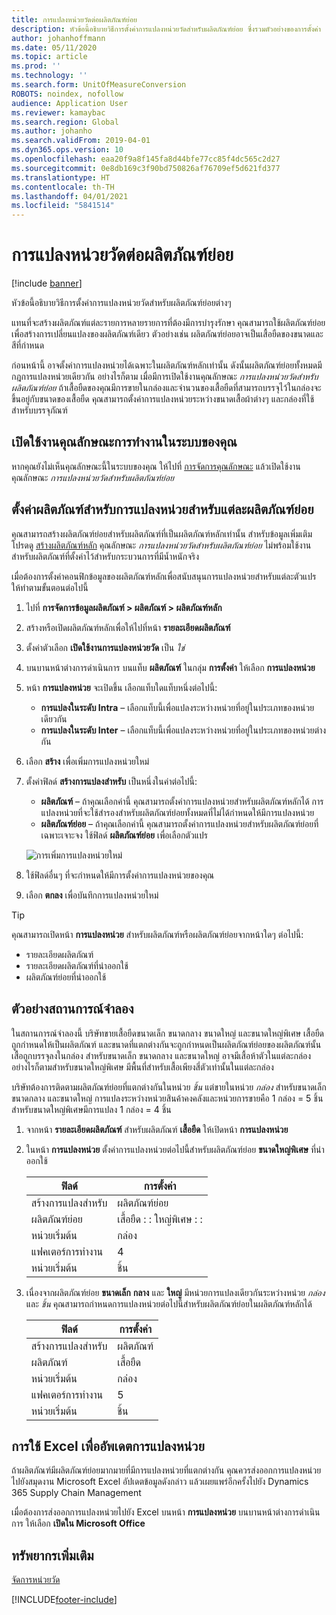 ```yaml
---
title: การแปลงหน่วยวัดต่อผลิตภัณฑ์ย่อย
description: หัวข้อนี้อธิบายวิธีการตั้งค่าการแปลงหน่วยวัดสำหรับผลิตภัณฑ์ย่อย ซึ่งรวมตัวอย่างของการตั้งค่า
author: johanhoffmann
ms.date: 05/11/2020
ms.topic: article
ms.prod: ''
ms.technology: ''
ms.search.form: UnitOfMeasureConversion
ROBOTS: noindex, nofollow
audience: Application User
ms.reviewer: kamaybac
ms.search.region: Global
ms.author: johanho
ms.search.validFrom: 2019-04-01
ms.dyn365.ops.version: 10
ms.openlocfilehash: eaa20f9a8f145fa8d44bfe77cc85f4dc565c2d27
ms.sourcegitcommit: 0e8db169c3f90bd750826af76709ef5d621fd377
ms.translationtype: HT
ms.contentlocale: th-TH
ms.lasthandoff: 04/01/2021
ms.locfileid: "5841514"
---
```

# <a name="unit-of-measure-conversion-per-product-variant"></a>การแปลงหน่วยวัดต่อผลิตภัณฑ์ย่อย

[!include [banner](../includes/banner.md)]

หัวข้อนี้อธิบายวิธีการตั้งค่าการแปลงหน่วยวัดสำหรับผลิตภัณฑ์ย่อยต่างๆ

แทนที่จะสร้างผลิตภัณฑ์แต่ละรายการหลายรายการที่ต้องมีการบำรุงรักษา คุณสามารถใช้ผลิตภัณฑ์ย่อยเพื่อสร้างการเปลี่ยนแปลงของผลิตภัณฑ์เดียว ตัวอย่างเช่น ผลิตภัณฑ์ย่อยอาจเป็นเสื้อยืดของขนาดและสีที่กำหนด

ก่อนหน้านี้ อาจตั้งค่าการแปลงหน่วยได้เฉพาะในผลิตภัณฑ์หลักเท่านั้น ดังนั้นผลิตภัณฑ์ย่อยทั้งหมดมีกฎการแปลงหน่วยเดียวกัน อย่างไรก็ตาม เมื่อมีการเปิดใช้งานคุณลักษณะ *การแปลงหน่วยวัดสำหรับผลิตภัณฑ์ย่อย* ถ้าเสื้อยืดของคุณมีการขายในกล่องและจำนวนของเสื้อยืดที่สามารถบรรจุไว้ในกล่องจะขึ้นอยู่กับขนาดของเสื้อยืด คุณสามารถตั้งค่าการแปลงหน่วยระหว่างขนาดเสื้อผ้าต่างๆ และกล่องที่ใช้สำหรับบรรจุภัณฑ์

## <a name="turn-on-the-feature-in-your-system"></a>เปิดใช้งานคุณลักษณะการทำงานในระบบของคุณ

หากคุณยังไม่เห็นคุณลักษณะนี้ในระบบของคุณ ให้ไปที่ [การจัดการคุณลักษณะ](../../fin-ops-core/fin-ops/get-started/feature-management/feature-management-overview.md) แล้วเปิดใช้งานคุณลักษณะ *การแปลงหน่วยวัดสำหรับผลิตภัณฑ์ย่อย*

## <a name="set-up-a-product-for-unit-conversion-per-variant"></a>ตั้งค่าผลิตภัณฑ์สำหรับการแปลงหน่วยสำหรับแต่ละผลิตภัณฑ์ย่อย

คุณสามารถสร้างผลิตภัณฑ์ย่อยสำหรับผลิตภัณฑ์ที่เป็นผลิตภัณฑ์หลักเท่านั้น สำหรับข้อมูลเพิ่มเติม โปรดดู [สร้างผลิตภัณฑ์หลัก](tasks/create-product-master.md) คุณลักษณะ *การแปลงหน่วยวัดสำหรับผลิตภัณฑ์ย่อย* ไม่พร้อมใช้งานสำหรับผลิตภัณฑ์ที่ตั้งค่าไว้สำหรับกระบวนการที่มีน้ำหนักจริง

เมื่อต้องการตั้งค่าคอนฟิกข้อมูลของผลิตภัณฑ์หลักเพื่อสนับสนุนการแปลงหน่วยสำหรับแต่ละตัวแปร ให้ทำตามขั้นตอนต่อไปนี้

1. ไปที่ **การจัดการข้อมูลผลิตภัณฑ์ \> ผลิตภัณฑ์ \> ผลิตภัณฑ์หลัก**
1. สร้างหรือเปิดผลิตภัณฑ์หลักเพื่อให้ไปที่หน้า **รายละเอียดผลิตภัณฑ์**
1. ตั้งค่าตัวเลือก **เปิดใช้งานการแปลงหน่วยวัด** เป็น *ใช่*
1. บนบานหน้าต่างการดำเนินการ บนแท็บ **ผลิตภัณฑ์** ในกลุ่ม **การตั้งค่า** ให้เลือก **การแปลงหน่วย**
1. หน้า **การแปลงหน่วย** จะเปิดขึ้น เลือกแท็บใดแท็บหนึ่งต่อไปนี้:

    - **การแปลงในระดับ Intra** – เลือกแท็บนี้เพื่อแปลงระหว่างหน่วยที่อยู่ในประเภทของหน่วยเดียวกัน
    - **การแปลงในระดับ Inter** – เลือกแท็บนี้เพื่อแปลงระหว่างหน่วยที่อยู่ในประเภทของหน่วยต่างกัน

1. เลือก **สร้าง** เพื่อเพิ่มการแปลงหน่วยใหม่
1. ตั้งค่าฟิลด์ **สร้างการแปลงสำหรับ** เป็นหนึ่งในค่าต่อไปนี้:

    - **ผลิตภัณฑ์** – ถ้าคุณเลือกค่านี้ คุณสามารถตั้งค่าการแปลงหน่วยสำหรับผลิตภัณฑ์หลักได้ การแปลงหน่วยที่จะใช้สำรองสำหรับผลิตภัณฑ์ย่อยทั้งหมดที่ไม่ได้กำหนดให้มีการแปลงหน่วย
    - **ผลิตภัณฑ์ย่อย** – ถ้าคุณเลือกค่านี้ คุณสามารถตั้งค่าการแปลงหน่วยสำหรับผลิตภัณฑ์ย่อยที่เฉพาะเจาะจง ใช้ฟิลด์ **ผลิตภัณฑ์ย่อย** เพื่อเลือกตัวแปร

    ![การเพิ่มการแปลงหน่วยใหม่](media/uom-new-conversion.png "การเพิ่มการแปลงหน่วยใหม่")

1. ใช้ฟิลด์อื่นๆ ที่จะกำหนดให้มีการตั้งค่าการแปลงหน่วยของคุณ
1. เลือก **ตกลง** เพื่อบันทึกการแปลงหน่วยใหม่

> [!TIP]
> คุณสามารถเปิดหน้า **การแปลงหน่วย** สำหรับผลิตภัณฑ์หรือผลิตภัณฑ์ย่อยจากหน้าใดๆ ต่อไปนี้:
> 
> - รายละเอียดผลิตภัณฑ์
> - รายละเอียดผลิตภัณฑ์ที่นำออกใช้
> - ผลิตภัณฑ์ย่อยที่นำออกใช้

## <a name="example-scenario"></a>ตัวอย่างสถานการณ์จำลอง

ในสถานการณ์จำลองนี้ บริษัทขายเสื้อยืดขนาดเล็ก ขนาดกลาง ขนาดใหญ่ และขนาดใหญ่พิเศษ เสื้อยืดถูกกำหนดให้เป็นผลิตภัณฑ์ และขนาดที่แตกต่างกันจะถูกกำหนดเป็นผลิตภัณฑ์ย่อยของผลิตภัณฑ์นั้น เสื้อถูกบรรจุลงในกล่อง สำหรับขนาดเล็ก ขนาดกลาง และขนาดใหญ่ อาจมีเสื้อห้าตัวในแต่ละกล่อง อย่างไรก็ตามสำหรับขนาดใหญ่พิเศษ มีพื้นที่สำหรับเสื้อเพียงสี่ตัวเท่านั้นในแต่ละกล่อง

บริษัทต้องการติดตามผลิตภัณฑ์ย่อยที่แตกต่างกันในหน่วย *ชิ้น* แต่ขายในหน่วย *กล่อง* สำหรับขนาดเล็ก ขนาดกลาง และขนาดใหญ่ การแปลงระหว่างหน่วยสินค้าคงคลังและหน่วยการขายคือ 1 กล่อง = 5 ชิ้น สำหรับขนาดใหญ่พิเศษมีการแปลง 1 กล่อง = 4 ชิ้น

1. จากหน้า **รายละเอียดผลิตภัณฑ์** สำหรับผลิตภัณฑ์ **เสื้อยืด** ให้เปิดหน้า **การแปลงหน่วย**
1. ในหน้า **การแปลงหน่วย** ตั้งค่าการแปลงหน่วยต่อไปนี้สำหรับผลิตภัณฑ์ย่อย **ขนาดใหญ่พิเศษ** ที่นำออกใช้

    | ฟิลด์                 | การตั้งค่า                 |
    |-----------------------|-------------------------|
    | สร้างการแปลงสำหรับ | ผลิตภัณฑ์ย่อย         |
    | ผลิตภัณฑ์ย่อย       | เสื้อยืด : : ใหญ่พิเศษ : : |
    | หน่วยเริ่มต้น             | กล่อง                   |
    | แฟคเตอร์การทำงาน                | 4                       |
    | หน่วยเริ่มต้น               | ชิ้น                  |

1. เนื่องจากผลิตภัณฑ์ย่อย **ขนาดเล็ก** **กลาง** และ **ใหญ่** มีหน่วยการแปลงเดียวกันระหว่างหน่วย *กล่อง* และ *ชิ้น*  คุณสามารถกำหนดการแปลงหน่วยต่อไปนี้สำหรับผลิตภัณฑ์ย่อยในผลิตภัณฑ์หลักได้

    | ฟิลด์                 | การตั้งค่า |
    |-----------------------|---------|
    | สร้างการแปลงสำหรับ | ผลิตภัณฑ์ |
    | ผลิตภัณฑ์               | เสื้อยืด |
    | หน่วยเริ่มต้น             | กล่อง   |
    | แฟคเตอร์การทำงาน                | 5       |
    | หน่วยเริ่มต้น               | ชิ้น  |

## <a name="using-excel-to-update-the-unit-conversions"></a>การใช้ Excel เพื่ออัพเดตการแปลงหน่วย

ถ้าผลิตภัณฑ์มีผลิตภัณฑ์ย่อยมากมายที่มีการแปลงหน่วยที่แตกต่างกัน คุณควรส่งออกการแปลงหน่วยไปยังสมุดงาน Microsoft Excel อัปเดตข้อมูลดังกล่าว แล้วเผยแพร่อีกครั้งไปยัง Dynamics 365 Supply Chain Management

เมื่อต้องการส่งออกการแปลงหน่วยไปยัง Excel บนหน้า **การแปลงหน่วย** บนบานหน้าต่างการดำเนินการ ให้เลือก **เปิดใน Microsoft Office**

## <a name="additional-resources"></a>ทรัพยากรเพิ่มเติม

[จัดการหน่วยวัด](tasks/manage-unit-measure.md)


[!INCLUDE[footer-include](../../includes/footer-banner.md)]